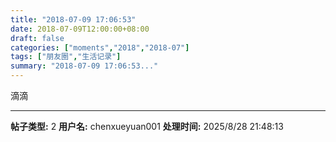 ```yaml
---
title: "2018-07-09 17:06:53"
date: 2018-07-09T12:00:00+08:00
draft: false
categories: ["moments","2018","2018-07"]
tags: ["朋友圈","生活记录"]
summary: "2018-07-09 17:06:53..."
---
```


滴滴

---

**帖子类型:** 2
**用户名:** chenxueyuan001
**处理时间:** 2025/8/28 21:48:13